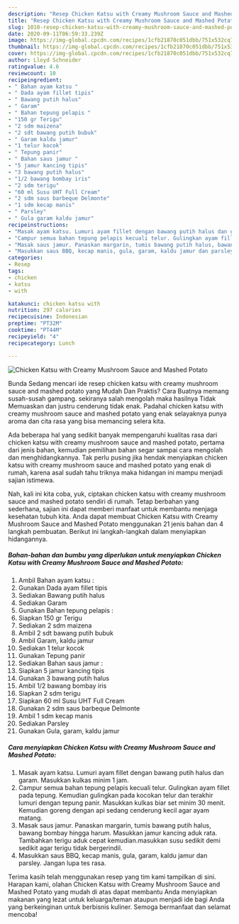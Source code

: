 ```yaml
---
description: "Resep Chicken Katsu with Creamy Mushroom Sauce and Mashed Potato | Bahan Membuat Chicken Katsu with Creamy Mushroom Sauce and Mashed Potato Yang Lezat Sekali"
title: "Resep Chicken Katsu with Creamy Mushroom Sauce and Mashed Potato | Bahan Membuat Chicken Katsu with Creamy Mushroom Sauce and Mashed Potato Yang Lezat Sekali"
slug: 1010-resep-chicken-katsu-with-creamy-mushroom-sauce-and-mashed-potato-bahan-membuat-chicken-katsu-with-creamy-mushroom-sauce-and-mashed-potato-yang-lezat-sekali
date: 2020-09-11T06:59:33.239Z
image: https://img-global.cpcdn.com/recipes/1cfb21870c051dbb/751x532cq70/chicken-katsu-with-creamy-mushroom-sauce-and-mashed-potato-foto-resep-utama.jpg
thumbnail: https://img-global.cpcdn.com/recipes/1cfb21870c051dbb/751x532cq70/chicken-katsu-with-creamy-mushroom-sauce-and-mashed-potato-foto-resep-utama.jpg
cover: https://img-global.cpcdn.com/recipes/1cfb21870c051dbb/751x532cq70/chicken-katsu-with-creamy-mushroom-sauce-and-mashed-potato-foto-resep-utama.jpg
author: Lloyd Schneider
ratingvalue: 4.6
reviewcount: 10
recipeingredient:
- " Bahan ayam katsu "
- " Dada ayam fillet tipis"
- " Bawang putih halus"
- " Garam"
- " Bahan tepung pelapis "
- "150 gr Terigu"
- "2 sdm maizena"
- "2 sdt bawang putih bubuk"
- " Garam kaldu jamur"
- "1 telur kocok"
- " Tepung panir"
- " Bahan saus jamur "
- "5 jamur kancing tipis"
- "3 bawang putih halus"
- "1/2 bawang bombay iris"
- "2 sdm terigu"
- "60 ml Susu UHT Full Cream"
- "2 sdm saus barbeque Delmonte"
- "1 sdm kecap manis"
- " Parsley"
- " Gula garam kaldu jamur"
recipeinstructions:
- "Masak ayam katsu. Lumuri ayam fillet dengan bawang putih halus dan garam. Masukkan kulkas minim 1 jam."
- "Campur semua bahan tepung pelapis kecuali telur. Gulingkan ayam fillet pada tepung. Kemudian gulingkan pada kocokan telur dan terakhir lumuri dengan tepung panir. Masukkan kulkas biar set minim 30 menit. Kemudian goreng dengan api sedang cenderung kecil agar ayam matang."
- "Masak saus jamur. Panaskan margarin, tumis bawang putih halus, bawang bombay hingga harum. Masukkan jamur kancing aduk rata. Tambahkan terigu aduk cepat kemudian.masukkan susu sedikit demi sedikit agar terigu tidak bergerindil."
- "Masukkan saus BBQ, kecap manis, gula, garam, kaldu jamur dan parsley. Jangan lupa tes rasa."
categories:
- Resep
tags:
- chicken
- katsu
- with

katakunci: chicken katsu with 
nutrition: 297 calories
recipecuisine: Indonesian
preptime: "PT32M"
cooktime: "PT44M"
recipeyield: "4"
recipecategory: Lunch

---
```



![Chicken Katsu with Creamy Mushroom Sauce and Mashed Potato](https://img-global.cpcdn.com/recipes/1cfb21870c051dbb/751x532cq70/chicken-katsu-with-creamy-mushroom-sauce-and-mashed-potato-foto-resep-utama.jpg)

Bunda Sedang mencari ide resep chicken katsu with creamy mushroom sauce and mashed potato yang Mudah Dan Praktis? Cara Buatnya memang susah-susah gampang. sekiranya salah mengolah maka hasilnya Tidak Memuaskan dan justru cenderung tidak enak. Padahal chicken katsu with creamy mushroom sauce and mashed potato yang enak selayaknya punya aroma dan cita rasa yang bisa memancing selera kita.



Ada beberapa hal yang sedikit banyak mempengaruhi kualitas rasa dari chicken katsu with creamy mushroom sauce and mashed potato, pertama dari jenis bahan, kemudian pemilihan bahan segar sampai cara mengolah dan menghidangkannya. Tak perlu pusing jika hendak menyiapkan chicken katsu with creamy mushroom sauce and mashed potato yang enak di rumah, karena asal sudah tahu triknya maka hidangan ini mampu menjadi sajian istimewa.


Nah, kali ini kita coba, yuk, ciptakan chicken katsu with creamy mushroom sauce and mashed potato sendiri di rumah. Tetap berbahan yang sederhana, sajian ini dapat memberi manfaat untuk membantu menjaga kesehatan tubuh kita. Anda dapat membuat Chicken Katsu with Creamy Mushroom Sauce and Mashed Potato menggunakan 21 jenis bahan dan 4 langkah pembuatan. Berikut ini langkah-langkah dalam menyiapkan hidangannya.

<!--inarticleads1-->

##### Bahan-bahan dan bumbu yang diperlukan untuk menyiapkan Chicken Katsu with Creamy Mushroom Sauce and Mashed Potato:

1. Ambil  Bahan ayam katsu :
1. Gunakan  Dada ayam fillet tipis
1. Sediakan  Bawang putih halus
1. Sediakan  Garam
1. Gunakan  Bahan tepung pelapis :
1. Siapkan 150 gr Terigu
1. Sediakan 2 sdm maizena
1. Ambil 2 sdt bawang putih bubuk
1. Ambil  Garam, kaldu jamur
1. Sediakan 1 telur kocok
1. Gunakan  Tepung panir
1. Sediakan  Bahan saus jamur :
1. Siapkan 5 jamur kancing tipis
1. Gunakan 3 bawang putih halus
1. Ambil 1/2 bawang bombay iris
1. Siapkan 2 sdm terigu
1. Siapkan 60 ml Susu UHT Full Cream
1. Gunakan 2 sdm saus barbeque Delmonte
1. Ambil 1 sdm kecap manis
1. Sediakan  Parsley
1. Gunakan  Gula, garam, kaldu jamur




<!--inarticleads2-->

##### Cara menyiapkan Chicken Katsu with Creamy Mushroom Sauce and Mashed Potato:

1. Masak ayam katsu. Lumuri ayam fillet dengan bawang putih halus dan garam. Masukkan kulkas minim 1 jam.
1. Campur semua bahan tepung pelapis kecuali telur. Gulingkan ayam fillet pada tepung. Kemudian gulingkan pada kocokan telur dan terakhir lumuri dengan tepung panir. Masukkan kulkas biar set minim 30 menit. Kemudian goreng dengan api sedang cenderung kecil agar ayam matang.
1. Masak saus jamur. Panaskan margarin, tumis bawang putih halus, bawang bombay hingga harum. Masukkan jamur kancing aduk rata. Tambahkan terigu aduk cepat kemudian.masukkan susu sedikit demi sedikit agar terigu tidak bergerindil.
1. Masukkan saus BBQ, kecap manis, gula, garam, kaldu jamur dan parsley. Jangan lupa tes rasa.




Terima kasih telah menggunakan resep yang tim kami tampilkan di sini. Harapan kami, olahan Chicken Katsu with Creamy Mushroom Sauce and Mashed Potato yang mudah di atas dapat membantu Anda menyiapkan makanan yang lezat untuk keluarga/teman ataupun menjadi ide bagi Anda yang berkeinginan untuk berbisnis kuliner. Semoga bermanfaat dan selamat mencoba!
